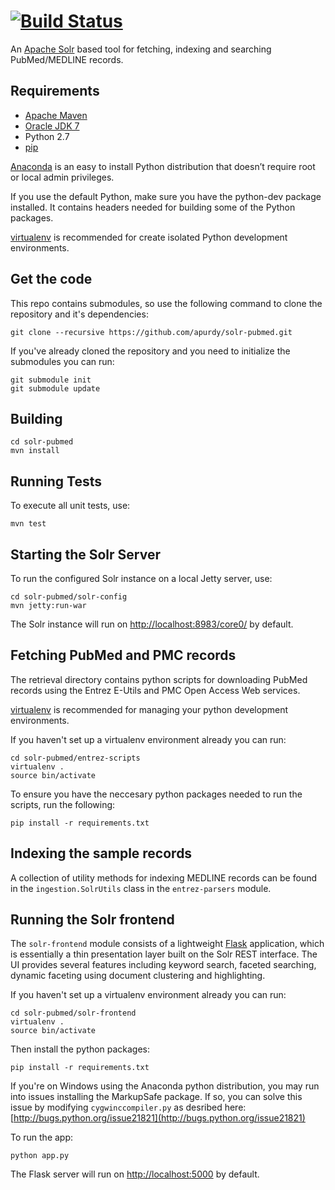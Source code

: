 [![Build Status](https://travis-ci.org/apurdy/solr-pubmed.svg?branch=master)](https://travis-ci.org/apurdy/solr-pubmed)
=========

An [Apache Solr](http://lucene.apache.org/solr/) based tool for fetching, indexing and searching PubMed/MEDLINE records. 

Requirements
---------
* [Apache Maven](http://maven.apache.org/download.cgi)
* [Oracle JDK 7](http://www.oracle.com/technetwork/java/javase/downloads/jdk7-downloads-1880260.html)
* Python 2.7
* [pip](https://pip.pypa.io/en/latest/index.html)

[Anaconda](https://store.continuum.io/cshop/anaconda/) is an easy to install Python distribution that doesn’t require root or local admin privileges.

If you use the default Python, make sure you have the python-dev package installed. It contains headers needed for building some of the Python packages.

[virtualenv](https://virtualenv.pypa.io/en/latest/) is recommended for create isolated Python development environments.

Get the code
------------
This repo contains submodules, so use the following command to clone the repository and it's dependencies:

    git clone --recursive https://github.com/apurdy/solr-pubmed.git
    
If you've already cloned the repository and you need to initialize the submodules you can run:

    git submodule init
    git submodule update

Building
---------

    cd solr-pubmed
    mvn install

Running Tests
-------------
To execute all unit tests, use:

    mvn test

Starting the Solr Server
-------------
To run the configured Solr instance on a local Jetty server, use:

    cd solr-pubmed/solr-config
    mvn jetty:run-war

The Solr instance will run on [http://localhost:8983/core0/](http://localhost:8983/core0/) by default.

Fetching PubMed and PMC records
-------------
The retrieval directory contains python scripts for downloading PubMed records using the Entrez E-Utils and PMC Open Access Web services. 

[virtualenv](http://docs.python-guide.org/en/latest/dev/virtualenvs/) is recommended for managing your python development environments. 

If you haven't set up a virtualenv environment already you can run:

    cd solr-pubmed/entrez-scripts
    virtualenv .
    source bin/activate

To ensure you have the neccesary python packages needed to run the scripts, run the following:

    pip install -r requirements.txt
    
Indexing the sample records
-------------
A collection of utility methods for indexing MEDLINE records can be found in the `ingestion.SolrUtils` class in the `entrez-parsers` module.

Running the Solr frontend
-------------
The `solr-frontend` module consists of a lightweight [Flask](http://flask.pocoo.org/) application, which is essentially a thin presentation layer built on the Solr REST interface. The UI provides several features including keyword search, faceted searching, dynamic faceting using document clustering and highlighting. 

If you haven't set up a virtualenv environment already you can run:

    cd solr-pubmed/solr-frontend
    virtualenv .
    source bin/activate
    
Then install the python packages:

    pip install -r requirements.txt
    
If you're on Windows using the Anaconda python distribution, you may run into issues installing the MarkupSafe package. If so, you can solve this issue by modifying `cygwinccompiler.py` as desribed here: [http://bugs.python.org/issue21821](http://bugs.python.org/issue21821)

To run the app:

    python app.py

The Flask server will run on [http://localhost:5000](http://localhost:5000) by default.
